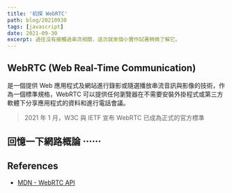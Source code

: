 ```yaml
---
title: '初探 WebRTC'
path: blog/20210930
tags: [javascript]
date: 2021-09-30
excerpt: 過往沒有接觸過串流相關，這次就來個小實作試著稍微了解它。
---
```


## WebRTC (Web Real-Time Communication)

是一個提供 Web 應用程式及網站進行錄影或隨選播放串流音訊與影像的技術，作為一個標準規格，WebRTC 可以提供任何瀏覽器在不需要安裝外掛程式或第三方軟體下分享應用程式的資料和進行電話會議。

> 2021 年 1 月，W3C 與 IETF 宣布 WebRTC 已成為正式的官方標準

## 回憶一下網路概論 ⋯⋯

## References

- [MDN - WebRTC API](https://developer.mozilla.org/zh-TW/docs/Web/API/WebRTC_API)
